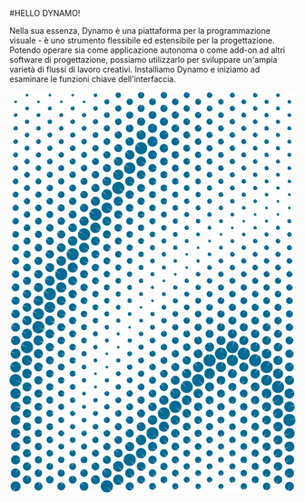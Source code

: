 #HELLO DYNAMO!

Nella sua essenza, Dynamo è una piattaforma per la programmazione visuale - è uno strumento flessibile ed estensibile per la progettazione. Potendo operare sia come applicazione autonoma o come add-on ad altri software di progettazione, possiamo utilizzarlo per sviluppare un'ampia varietà di flussi di lavoro creativi. Installiamo Dynamo e iniziamo ad esaminare le funzioni chiave dell'interfaccia.

![Hello Attractor](images/2/2-cover.png)
